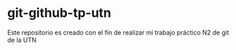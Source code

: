# git-github-tp-utn
Este repositorio es creado con el fin de realizar mi trabajo práctico N2 de git de la UTN
